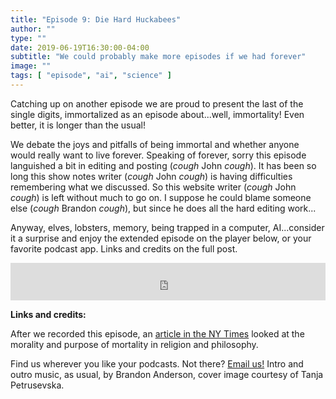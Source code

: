 ```yaml
---
title: "Episode 9: Die Hard Huckabees"
author: ""
type: ""
date: 2019-06-19T16:30:00-04:00
subtitle: "We could probably make more episodes if we had forever"
image: ""
tags: [ "episode", "ai", "science" ]
---
```


Catching up on another episode we are proud to present the last of the single digits, immortalized as an episode about...well, immortality! Even better, it is longer than the usual!

We debate the joys and pitfalls of being immortal and whether anyone would really want to live forever. Speaking of forever, sorry this episode languished a bit in editing and posting (*cough* John *cough*). It has been so long this show notes writer (*cough* John *cough*) is having difficulties remembering what we discussed. So this website writer (*cough* John *cough*) is left without much to go on. I suppose he could blame someone else (*cough* Brandon *cough*), but since he does all the hard editing work...

Anyway, elves, lobsters, memory, being trapped in a computer, AI...consider it a surprise and enjoy the extended episode on the player below, or your favorite podcast app. Links and credits on the full post.

<p>
<iframe src="https://pinecast.com/player/1138fd84-57eb-4b2f-9208-34cc20f3c5bb?theme=minimal" seamless height="60" style="border:0" class="pinecast-embed" frameborder="0" width="100%"></iframe>

<!--more-->

**Links and credits:**

After we recorded this episode, an [article in the NY Times](https://www.nytimes.com/2019/03/11/opinion/why-mortality-makes-us-free.html) looked at the morality and purpose of mortality in religion and philosophy.

Find us wherever you like your podcasts. Not there? [Email us!](mailto:tangentspace@protonmail.com) Intro and outro music, as usual, by Brandon Anderson, cover image courtesy of Tanja Petrusevska.
